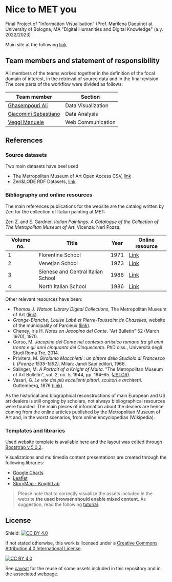 # Nice to MET you

Final Project of "Information Visualisation" (Prof. Marilena Daquino) at University of Bologna, MA "Digital Humanities and Digital Knowledge" (a.y. 2022/2023)

Main site at the following [link](https://manueleveggi.github.io/infoviz/)

## Team members and statement of responsibility

All members of the teams worked together in the definition of the focal domain of interest, in the retrieval of source data and in the final revision. The core parts of the workflow were divided as follows:  

| Team member                                                         | Section            |
|---------------------------------------------------------------------|--------------------|
| [Ghasempouri Ali](mailto:seyedali.ghasempouri@studio.unibo.it)      | Data Visualization |
| [Giacomini Sebastiano](mailto:sebastiano.giacomini@studio.unibo.it) | Data Analysis      |
| [Veggi Manuele](mailto:manuele.veggi@studio.unibo.it)               | Web Communication  |


## References

### Source datasets

Two main datasets have beel used

- The Metropolitan Museum of Art Open Access CSV, [link](https://github.com/metmuseum/openaccess/blob/master/MetObjects.csv)
- Zeri&LODE RDF Datasets, [link](http://data.fondazionezeri.unibo.it/)

### Bibliography and online resources

The main references publications for the website are the catalog written by Zeri for the collection of Italian painting at MET:

Zeri Z. and E. Gardner. <i>Italian Paintings. A Catalogue of the Collection of
The Metropolitan Museum of Art</i>. Vicenza: Neri Pozza.

| Volume no. | Title| Year | Online resource  |
|------------|------|------|------------------|
| 1          | Florentine School                  | 1971 | [Link](https://www.metmuseum.org/art/metpublications/italian_paintings_a_catalogue_of_the_collection_of_the_metropolitan_museum_of_art_vol_1_florentin)      |
| 2          | Venetian School                    | 1973 | [Link](http://www.metmuseum.org/art/metpublications/italian_paintings_a_catalogue_of_the_collection_of_the_metropolitan_museum_of_art_vol_2_venetian_school) |
| 3          | Sienese and Central Italian School | 1986 | [Link](https://www.metmuseum.org/art/metpublications/italian_paintings_a_catalogue_of_the_collection_of_the_metropolitan_museum_of_art_vol_3_sienese_a)      |
| 4          | North Italian School               | 1986 | [Link](https://www.metmuseum.org/art/metpublications/Italian_Paintings_A_Catalogue_of_the_Collection_of_The_Metropolitan_Museum_of_Art_Vol_4_North_Ita)      |

Other relevant resources have been:

- <i>Thomas J. Watson Library Digital Collections</i>, The Metropolitan Museum of Art ([link](https://www.metmuseum.org/art/libraries-and-research-centers/watson-digital-collections)).
- <i>Grange-Blanche, Louise Labé et Pierre-Toussaint de Chazelles</i>, website of the municipality of Parcieux ([link](https://www.parcieux.fr/Grange-Blanche-Louise-Labe-et-Pierre-Toussaint-de-Chazelles.html?lang=fr)).
- Cheney, Iris H. <i>Notes on Jacopino del Conte</i>. "Art Bulletin" 52 (March 1970), 1970.
- Corso, M. <i>Jacopino del Conte nel contesto artistico romano tra gli anni trenta e gli anni cinquanta del Cinquecento</i>. PhD diss., Università degli Studi Roma Tre, 2014.
- Privitera, M. <i>Girolamo Macchietti : un pittore dello Studiolo di Francesco I. (Firenze 1535-1592)</i>. Milan: Jandi Sapi editori, 1966.
- Salinger, M. <i>A Portrait of a Knight of Malta</i>. "The Metropolitan Museum of Art Bulletin", vol. 2, no. 5, 1944, pp. 164–65. ([JSTOR](https://doi.org/10.2307/3257124)).
- Vasari, G. <i>Le vite dei più eccellenti pittori, scultori e architetti</i>. Guttemberg, 1876 ([link](https://books.google.it/books?hl=it&lr=&id=97PcyE3ksa4C&oi=fnd&pg=PA3&dq=vasari+vite&ots=m6DvwRDKtZ&sig=4-wbsqnw-NrFU_dCCeNVQzTeEz8&redir_esc=y#v=onepage&q=vasari%20vite&f=false)).

As the historical and biographical reconstructions of main European and US art dealers is still ongoing by scholars, not always bibliographical resources were founded. The main pieces of information about the dealers are hence coming from the online articles published by the Metropolitan Museum of Art and, in the worst scenarios, from online encyclopedias (Wikipedia). 

### Templates and libraries

Used website template is available [here](https://github.com/BuckyMaler/global) and the layout was edited through [Bootstrap v 5.0.2](https://getbootstrap.com/).

Visualizations and multimedia content presentations are created through the following libraries:
- [Google Charts](https://developers.google.com/chart)
- [Leaflet](https://leafletjs.com/)
- [StoryMap - KnightLab](https://storymap.knightlab.com/)

> Please note that to correctly visualize the assets included in the website **the used browser should enable mixed content**. As suggestion, read the following [tutorial](https://experienceleague.adobe.com/docs/target/using/experiences/vec/troubleshoot-composer/mixed-content.html?lang=it). 

## License

Shield: [![CC BY 4.0][cc-by-shield]][cc-by]

If not stated otherwise, this work is licensed under a
[Creative Commons Attribution 4.0 International License][cc-by].

[![CC BY 4.0][cc-by-image]][cc-by]

[cc-by]: http://creativecommons.org/licenses/by/4.0/
[cc-by-image]: https://i.creativecommons.org/l/by/4.0/88x31.png
[cc-by-shield]: https://img.shields.io/badge/License-CC%20BY%204.0-lightgrey.svg

See [caveat](assets/zeriLetters/CopyrightLetters.md) for the reuse of some assets included in this repository and in the associated webpage.
